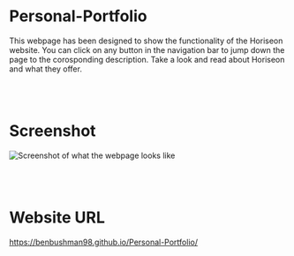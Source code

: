 # Personal-Portfolio
This webpage has been designed to show the functionality of the Horiseon website. You can click on any button in the navigation bar to jump down the page to the corosponding description. Take a look and read about Horiseon and what they offer.

<br></br>

# Screenshot
![Screenshot of what the webpage looks like](/.img/screenshot.png)

<br></br>

# Website URL
https://benbushman98.github.io/Personal-Portfolio/
